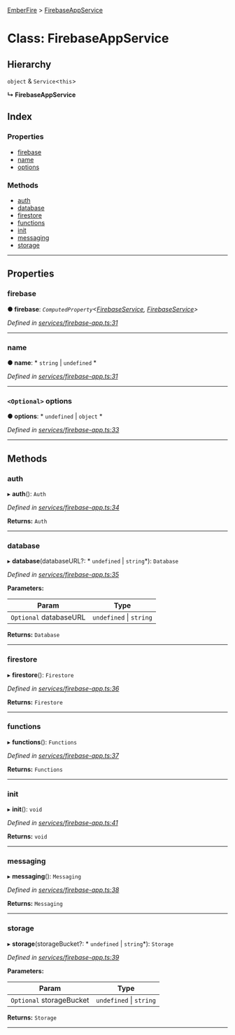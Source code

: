 [EmberFire](../README.md) > [FirebaseAppService](../classes/firebaseappservice.md)

# Class: FirebaseAppService

## Hierarchy

  `object` & `Service`<`this`>

**↳ FirebaseAppService**

## Index

### Properties

* [firebase](firebaseappservice.md#firebase)
* [name](firebaseappservice.md#name)
* [options](firebaseappservice.md#options)

### Methods

* [auth](firebaseappservice.md#auth)
* [database](firebaseappservice.md#database)
* [firestore](firebaseappservice.md#firestore)
* [functions](firebaseappservice.md#functions)
* [init](firebaseappservice.md#init)
* [messaging](firebaseappservice.md#messaging)
* [storage](firebaseappservice.md#storage)

---

## Properties

<a id="firebase"></a>

###  firebase

**● firebase**: *`ComputedProperty`<[FirebaseService](firebaseservice.md), [FirebaseService](firebaseservice.md)>*

*Defined in [services/firebase-app.ts:31](https://github.com/firebase/emberfire/blob/c7f4d01/addon/services/firebase-app.ts#L31)*

___
<a id="name"></a>

###  name

**● name**: * `string` &#124; `undefined`
*

*Defined in [services/firebase-app.ts:31](https://github.com/firebase/emberfire/blob/c7f4d01/addon/services/firebase-app.ts#L31)*

___
<a id="options"></a>

### `<Optional>` options

**● options**: * `undefined` &#124; `object`
*

*Defined in [services/firebase-app.ts:33](https://github.com/firebase/emberfire/blob/c7f4d01/addon/services/firebase-app.ts#L33)*

___

## Methods

<a id="auth"></a>

###  auth

▸ **auth**(): `Auth`

*Defined in [services/firebase-app.ts:34](https://github.com/firebase/emberfire/blob/c7f4d01/addon/services/firebase-app.ts#L34)*

**Returns:** `Auth`

___
<a id="database"></a>

###  database

▸ **database**(databaseURL?: * `undefined` &#124; `string`*): `Database`

*Defined in [services/firebase-app.ts:35](https://github.com/firebase/emberfire/blob/c7f4d01/addon/services/firebase-app.ts#L35)*

**Parameters:**

| Param | Type |
| ------ | ------ |
| `Optional` databaseURL |  `undefined` &#124; `string`|

**Returns:** `Database`

___
<a id="firestore"></a>

###  firestore

▸ **firestore**(): `Firestore`

*Defined in [services/firebase-app.ts:36](https://github.com/firebase/emberfire/blob/c7f4d01/addon/services/firebase-app.ts#L36)*

**Returns:** `Firestore`

___
<a id="functions"></a>

###  functions

▸ **functions**(): `Functions`

*Defined in [services/firebase-app.ts:37](https://github.com/firebase/emberfire/blob/c7f4d01/addon/services/firebase-app.ts#L37)*

**Returns:** `Functions`

___
<a id="init"></a>

###  init

▸ **init**(): `void`

*Defined in [services/firebase-app.ts:41](https://github.com/firebase/emberfire/blob/c7f4d01/addon/services/firebase-app.ts#L41)*

**Returns:** `void`

___
<a id="messaging"></a>

###  messaging

▸ **messaging**(): `Messaging`

*Defined in [services/firebase-app.ts:38](https://github.com/firebase/emberfire/blob/c7f4d01/addon/services/firebase-app.ts#L38)*

**Returns:** `Messaging`

___
<a id="storage"></a>

###  storage

▸ **storage**(storageBucket?: * `undefined` &#124; `string`*): `Storage`

*Defined in [services/firebase-app.ts:39](https://github.com/firebase/emberfire/blob/c7f4d01/addon/services/firebase-app.ts#L39)*

**Parameters:**

| Param | Type |
| ------ | ------ |
| `Optional` storageBucket |  `undefined` &#124; `string`|

**Returns:** `Storage`

___

